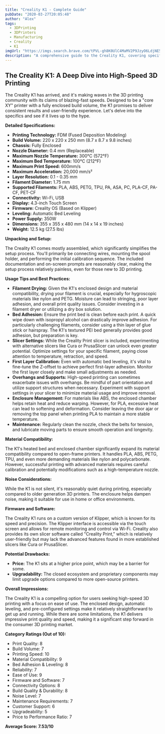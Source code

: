 ```yaml
---
title: "Creality K1 - Complete Guide"
pubDate: "2020-03-27T20:05:48"
author: "Alex"
tags:
  - 3DPrinting
  - 3DPrinters
  - Manufacturing
  - Creality
  - K1
imgUrl: "https://imgs.search.brave.com/tPVL-gh8K0UlC4MaMV2P9JzyO6LdjNE5pKd8rVFs0_o/rs:fit:860:0:0:0/g:ce/aHR0cHM6Ly8zZGRy/dWNrYm9zcy5kZS9j/ZG4vc2hvcC9maWxl/cy9jcmVhbGl0eS1r/MS0zZGRydWNrYm9z/cy01XzE1NDc0NjJl/LTgxNGUtNDI2Ny05/MWQ1LTc1YjUzMmNh/YzIyNy5qcGc_dj0x/NzM1NTYwMjU3Jndp/ZHRoPTcyMA"
description: "A comprehensive guide to the Creality K1, covering specifications, usage tips, and comparisons with similar products."
---
```


## The Creality K1: A Deep Dive into High-Speed 3D Printing

The Creality K1 has arrived, and it's making waves in the 3D printing community with its claims of blazing-fast speeds. Designed to be a "core XY" printer with a fully enclosed build volume, the K1 promises to deliver consistent results and user-friendly experience. Let's delve into the specifics and see if it lives up to the hype.

**Detailed Specifications:**

*   **Printing Technology:** FDM (Fused Deposition Modeling)
*   **Build Volume:** 220 x 220 x 250 mm (8.7 x 8.7 x 9.8 inches)
*   **Chassis:** Fully Enclosed
*   **Nozzle Diameter:** 0.4 mm (Replaceable)
*   **Maximum Nozzle Temperature:** 300°C (572°F)
*   **Maximum Bed Temperature:** 100°C (212°F)
*   **Maximum Print Speed:** 600mm/s
*   **Maximum Acceleration:** 20,000 mm/s²
*   **Layer Resolution:** 0.1 - 0.35 mm
*   **Filament Diameter:** 1.75 mm
*   **Supported Filaments:** PLA, ABS, PETG, TPU, PA, ASA, PC, PLA-CF, PA-CF, PET-CF
*   **Connectivity:** Wi-Fi, USB
*   **Display:** 4.3-inch Touch Screen
*   **Firmware:** Creality OS (Based on Klipper)
*   **Leveling:** Automatic Bed Leveling
*   **Power Supply:** 350W
*   **Dimensions:** 355 x 355 x 480 mm (14 x 14 x 19 inches)
*   **Weight:** 12.5 kg (27.5 lbs)

**Unpacking and Setup:**

The Creality K1 comes mostly assembled, which significantly simplifies the setup process. You'll primarily be connecting wires, mounting the spool holder, and performing the initial calibration sequence. The included documentation and on-screen prompts are reasonably clear, making the setup process relatively painless, even for those new to 3D printing.

**Usage Tips and Best Practices:**

*   **Filament Drying:** Given the K1's enclosed design and material compatibility, drying your filament is crucial, especially for hygroscopic materials like nylon and PETG. Moisture can lead to stringing, poor layer adhesion, and overall print quality issues. Consider investing in a filament dryer or utilizing a dry box solution.
*   **Bed Adhesion:** Ensure the print bed is clean before each print. A quick wipe down with isopropyl alcohol can drastically improve adhesion. For particularly challenging filaments, consider using a thin layer of glue stick or hairspray. The K1's textured PEI bed generally provides good adhesion, but preparation is key.
*   **Slicer Settings:** While the Creality Print slicer is included, experimenting with alternative slicers like Cura or PrusaSlicer can unlock even greater potential. Optimize settings for your specific filament, paying close attention to temperature, retraction, and speed.
*   **First Layer Calibration:** Even with automatic bed leveling, it's vital to fine-tune the Z-offset to achieve perfect first-layer adhesion. Monitor the first layer closely and make small adjustments as needed.
*   **Overhangs and Supports:** High-speed printing can sometimes exacerbate issues with overhangs. Be mindful of part orientation and utilize support structures when necessary. Experiment with support settings in your slicer to minimize material usage and improve removal.
*   **Enclosure Management:** For materials like ABS, the enclosed chamber helps retain heat and reduce warping. However, for PLA, excessive heat can lead to softening and deformation. Consider leaving the door ajar or removing the top panel when printing PLA to maintain a more stable temperature.
*   **Maintenance:** Regularly clean the nozzle, check the belts for tension, and lubricate moving parts to ensure smooth operation and longevity.

**Material Compatibility:**

The K1's heated bed and enclosed chamber significantly expand its material compatibility compared to open-frame printers. It handles PLA, ABS, PETG, TPU, and even more demanding materials like nylon and polycarbonate. However, successful printing with advanced materials requires careful calibration and potentially modifications such as a high-temperature nozzle.

**Noise Considerations:**

While the K1 is not silent, it's reasonably quiet during printing, especially compared to older generation 3D printers. The enclosure helps dampen noise, making it suitable for use in home or office environments.

**Firmware and Software:**

The Creality K1 runs on a custom version of Klipper, which is known for its speed and precision. The Klipper interface is accessible via the touch screen and allows for remote monitoring and control via Wi-Fi. Creality also provides its own slicer software called "Creality Print," which is relatively user-friendly but may lack the advanced features found in more established slicers like Cura or PrusaSlicer.

**Potential Drawbacks:**

*   **Price:** The K1 sits at a higher price point, which may be a barrier for some.
*   **Upgradability:** The closed ecosystem and proprietary components may limit upgrade options compared to more open-source printers.

**Overall Impressions:**

The Creality K1 is a compelling option for users seeking high-speed 3D printing with a focus on ease of use. The enclosed design, automatic leveling, and pre-configured settings make it relatively straightforward to get up and running. While there are some limitations, the K1 delivers impressive print quality and speed, making it a significant step forward in the consumer 3D printing market.

**Category Ratings (Out of 10):**

*   Print Quality: 8
*   Build Volume: 7
*   Printing Speed: 10
*   Material Compatibility: 9
*   Bed Adhesion & Leveling: 8
*   Reliability: 7
*   Ease of Use: 9
*   Firmware and Software: 7
*   Connectivity Options: 8
*   Build Quality & Durability: 8
*   Noise Level: 7
*   Maintenance Requirements: 7
*   Customer Support: 6
*   Upgradeability: 5
*   Price to Performance Ratio: 7

**Average Score: 7.53/10**
